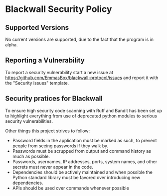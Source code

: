 # Blackwall Security Policy

## Supported Versions

No current versions are supported, due to the fact that the program is in alpha.

## Reporting a Vulnerability

To report a security vulnerability start a new issue at <https://github.com/EmmasBox/blackwall-protocol/issues> and report it with the "Security issues" template.

## Security pratices for Blackwall

To ensure high security code scanning with Ruff and Bandit has been set up to highlight everything from use of deprecated python modules to serious security vulnerabilities.

Other things this project strives to follow:

- Password fields in the application must be marked as such, to prevent people from seeing passwords if they walk by.
- Passwords must be scrupped from output and command history as much as possible.
- Passwords, usernames, IP addresses, ports, system names, and other secrets must never appear in the code.
- Dependencies should be actively maintained and when possible the Python standard library must be favored over introducing new dependencies.
- APIs should be used over commands whenever possible
